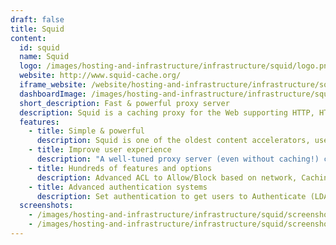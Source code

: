 ```yaml
---
draft: false
title: Squid
content:
  id: squid
  name: Squid
  logo: /images/hosting-and-infrastructure/infrastructure/squid/logo.png
  website: http://www.squid-cache.org/
  iframe_website: /website/hosting-and-infrastructure/infrastructure/squid
  dashboardImage: /images/hosting-and-infrastructure/infrastructure/squid/screenshot-1.png
  short_description: Fast & powerful proxy server
  description: Squid is a caching proxy for the Web supporting HTTP, HTTPS, FTP, and more. It reduces bandwidth and improves response times by caching and reusing frequently-requested web pages. Squid has extensive access controls and makes a great server accelerator.
  features:
    - title: Simple & powerful
      description: Squid is one of the oldest content accelerators, used by thousands of websites around the world to ease the load on their servers. Setting up an accelerator in front of an existing website is almost always a quick and simple task with immediate benefits.
    - title: Improve user experience
      description: "A well-tuned proxy server (even without caching!) can improve user speeds purely by optimising TCP flows. Its easy to tune servers to deal with the wide variety of latencies found on the internet - something that desktop environments just aren't tuned for."
    - title: Hundreds of features and options
      description: Advanced ACL to Allow/Block based on network, Caching, Content filtering, load balancing, Clustering, Traffic Interception and many more
    - title: Advanced authentication systems
      description: Set authentication to get users to Authenticate (LDAP, Active Directory,RADIUS, POP3, DB, etc)
  screenshots:
    - /images/hosting-and-infrastructure/infrastructure/squid/screenshot-1.png
    - /images/hosting-and-infrastructure/infrastructure/squid/screenshot-2.png
---
```

